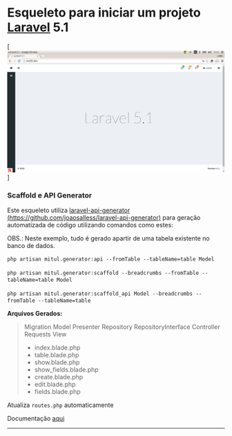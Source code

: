 Esqueleto para iniciar um projeto [Laravel](http://laravel.com/) 5.1
====================================

[![](https://raw.githubusercontent.com/joaosalless/l5-start/master/public/img/screenshot.png)]

### Scaffold e API Generator
Este esqueleto utiliza [laravel-api-generator (https://github.com/joaosalless/laravel-api-generator)](https://github.com/joaosalless/laravel-api-generator) para geração automatizada de código utilizando comandos como estes:

OBS.: Neste exemplo, tudo é gerado apartir de uma tabela existente no banco de dados.

```
php artisan mitul.generator:api --fromTable --tableName=table Model

php artisan mitul.generator:scaffold --breadcrumbs --fromTable --tableName=table Model

php artisan mitul.generator:scaffold_api Model --breadcrumbs --fromTable --tableName=table
```

**Arquivos Gerados:**

> Migration
> Model
> Presenter
> Repository
> RepositoryInterface
> Controller
> Requests
> View
> - index.blade.php
> - table.blade.php
> - show.blade.php
> - show_fields.blade.php
> - create.blade.php
> - edit.blade.php
> - fields.blade.php

Atualiza `routes.php` automaticamente

Documentação [aqui](https://github.com/joaosalless/laravel-api-generator)

----------